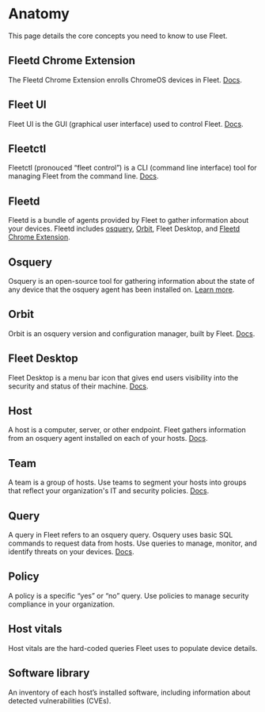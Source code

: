 # Anatomy
This page details the core concepts you need to know to use Fleet.

## Fleetd Chrome Extension
The Fleetd Chrome Extension enrolls ChromeOS devices in Fleet. [Docs](https://github.com/fleetdm/fleet/blob/main/ee/fleetd-chrome/README.md).

## Fleet UI
Fleet UI is the GUI (graphical user interface) used to control Fleet. [Docs](https://fleetdm.com/docs/using-fleet/fleet-ui).

## Fleetctl
Fleetctl (pronouced “fleet control”) is a CLI (command line interface) tool for managing Fleet from the command line. [Docs](https://fleetdm.com/docs/using-fleet/fleetctl-cli).

## Fleetd
Fleetd is a bundle of agents provided by Fleet to gather information about your devices. Fleetd includes [osquery](https://www.osquery.io/), [Orbit](https://github.com/fleetdm/fleet/blob/main/orbit/README.md), Fleet Desktop, and [Fleetd Chrome Extension](https://github.com/fleetdm/fleet/blob/main/ee/fleetd-chrome/README.md).

## Osquery
Osquery is an open-source tool for gathering information about the state of any device that the osquery agent has been installed on. [Learn more](https://www.osquery.io/).

## Orbit
Orbit is an osquery version and configuration manager, built by Fleet. [Docs](https://fleetdm.com/docs/using-fleet/orbit).

## Fleet Desktop
Fleet Desktop is a menu bar icon that gives end users visibility into the security and status of their machine. [Docs](https://fleetdm.com/docs/using-fleet/fleet-desktop). 

## Host
A host is a computer, server, or other endpoint. Fleet gathers information from an osquery agent installed on each of your hosts. [Docs](https://fleetdm.com/docs/using-fleet/adding-hosts).

## Team
A team is a group of hosts. Use teams to segment your hosts into groups that reflect your organization's IT and security policies. [Docs](https://fleetdm.com/docs/using-fleet/teams).

## Query
A query in Fleet refers to an osquery query. Osquery uses basic SQL commands to request data from hosts. Use queries to manage, monitor, and identify threats on your devices. [Docs](https://fleetdm.com/docs/using-fleet/fleet-ui).

## Policy
A policy is a specific “yes” or “no” query. Use policies to manage security compliance in your organization.

## Host vitals
Host vitals are the hard-coded queries Fleet uses to populate device details.

## Software library 
An inventory of each host’s installed software, including information about detected vulnerabilities (CVEs).

<meta name="pageOrderInSection" value="200">
